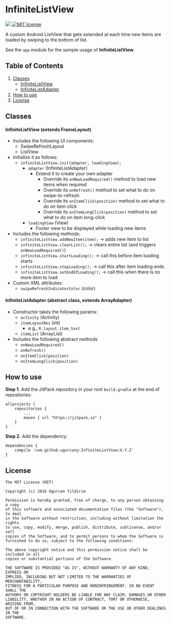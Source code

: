 # InfiniteListView
[![](https://jitpack.io/v/ugurcany/InfiniteListView.svg)](https://jitpack.io/#ugurcany/InfiniteListView)
[![MIT license](https://img.shields.io/badge/license-MIT-orange.svg)](http://opensource.org/licenses/MIT)

A custom Android ListView that gets extended at each time new items are loaded by swiping to the bottom of list.

See the `app` module for the sample usage of **InfiniteListView**.

## Table of Contents
1. [Classes](#classes)
    - [InfiniteListView](#infinitelistview)
    - [InfiniteListAdapter](#infinitelistadapter)
2. [How to use](#howtouse)
3. [License](#license)



## <a name="classes"></a>Classes
#### <a name="infinitelistview"></a>InfiniteListView (extends FrameLayout)
- Includes the following UI components:
    - SwipeRefreshLayout
    - ListView
- Initialize it as follows:
    - `infiniteListView.init(adapter, loadingView);`
        - `adapter` (InfiniteListAdapter)
            - Extend it to create your own adapter
                - Override its `onNewLoadRequired()` method to load new items when required
                - Override its `onRefresh()` method to set what to do on swipe-to-refresh
                - Override its `onItemClick(position)` method to set what to do on item click
                - Override its `onItemLongClick(position)` method to set what to do on item long-click
        - `loadingView` (View)
            - Footer view to be displayed while loading new items 
- Includes the following methods:
    - `infiniteListView.addNewItem(item);` -> adds new item to list
    - `infiniteListView.clearList();` -> clears entire list (and triggers `onNewLoadRequired()`)
    - `infiniteListView.startLoading();` -> call this before item loading starts
    - `infiniteListView.stopLoading();` -> call this after item loading ends
    - `infiniteListView.setEndOfLoading();` -> call this when there is no more item to load
- Custom XML attributes:
    - `swipeRefreshIndicatorColor` (color)



#### <a name="infinitelistadapter"></a>InfiniteListAdapter (abstract class, extends ArrayAdapter)
- Constructor takes the following params:
    - `activity` (Activity)
    - `itemLayoutRes` (int)
        - e.g., `R.layout.item_text`
    - `itemList` (ArrayList)
- Includes the following abstract methods
    - `onNewLoadRequired()`
    - `onRefresh()`
    - `onItemClick(position)`
    - `onItemLongClick(position)`



## <a name="howtouse"></a>How to use
**Step 1.** Add the JitPack repository in your root `build.gradle` at the end of repositories:
```
allprojects {
    repositories {
        ...
        maven { url "https://jitpack.io" }
    }
}
```

**Step 2.** Add the dependency:
```
dependencies {
    compile 'com.github.ugurcany:InfiniteListView:X.Y.Z'
}
```



## <a name="license"></a>License
```
The MIT License (MIT)

Copyright (c) 2016 Ugurcan Yildirim

Permission is hereby granted, free of charge, to any person obtaining a copy
of this software and associated documentation files (the "Software"), to deal
in the Software without restriction, including without limitation the rights
to use, copy, modify, merge, publish, distribute, sublicense, and/or sell
copies of the Software, and to permit persons to whom the Software is
furnished to do so, subject to the following conditions:

The above copyright notice and this permission notice shall be included in all
copies or substantial portions of the Software.

THE SOFTWARE IS PROVIDED "AS IS", WITHOUT WARRANTY OF ANY KIND, EXPRESS OR
IMPLIED, INCLUDING BUT NOT LIMITED TO THE WARRANTIES OF MERCHANTABILITY,
FITNESS FOR A PARTICULAR PURPOSE AND NONINFRINGEMENT. IN NO EVENT SHALL THE
AUTHORS OR COPYRIGHT HOLDERS BE LIABLE FOR ANY CLAIM, DAMAGES OR OTHER
LIABILITY, WHETHER IN AN ACTION OF CONTRACT, TORT OR OTHERWISE, ARISING FROM,
OUT OF OR IN CONNECTION WITH THE SOFTWARE OR THE USE OR OTHER DEALINGS IN THE
SOFTWARE.
```